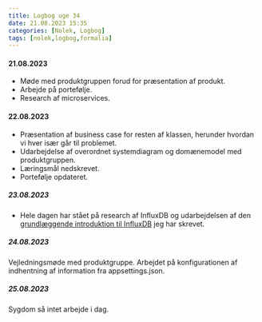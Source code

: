 ```yaml
---
title: Logbog uge 34
date: 21.08.2023 15:35
categories: [Nolek, Logbog]
tags: [nolek,logbog,formalia]
---
```


#### 21.08.2023
- Møde med produktgruppen forud for præsentation af produkt. 
- Arbejde på portefølje. 
- Research af microservices. 

#### 22.08.2023
- Præsentation af business case for resten af klassen, herunder hvordan vi hver især går til problemet.
- Udarbejdelse af overordnet systemdiagram og domænemodel med produktgruppen.
- Læringsmål nedskrevet.
- Portefølje opdateret.

##### 23.08.2023
- Hele dagen har stået på research af InfluxDB og udarbejdelsen af 
den [grundlæggende introduktion til InfluxDB](https://olavlinddam.github.io/posts/InfluxDB-basics/) jeg har skrevet. 

##### 24.08.2023
Vejledningsmøde med produktgruppe. Arbejdet på konfigurationen af indhentning af information fra appsettings.json. 

##### 25.08.2023
Sygdom så intet arbejde i dag.

